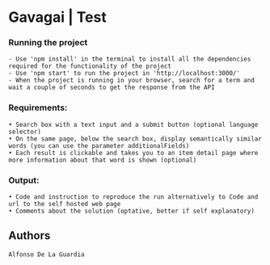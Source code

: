 # Gavagai | Test

### Running the project

    - Use 'npm install' in the terminal to install all the dependencies required for the functionality of the project
    - Use 'npm start' to run the project in 'http://localhost:3000/'
    - When the project is running in your browser, search for a term and wait a couple of seconds to get the response from the API

### Requirements:

    • Search box with a text input and a submit button (optional language selector)
    • On the same page, below the search box, display semantically similar words (you can use the parameter additionalFields)
    • Each result is clickable and takes you to an item detail page where more information about that word is shown (optional)

### Output:

    • Code and instruction to reproduce the run alternatively to Code and url to the self hosted web page
    • Comments about the solution (optative, better if self explanatory)

## Authors

    Alfonso De La Guardia
